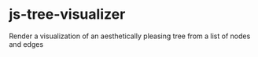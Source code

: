 # js-tree-visualizer
Render a visualization of an aesthetically pleasing tree from a list of nodes and edges
